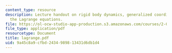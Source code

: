```yaml
---
content_type: resource
description: Lecture handout on rigid body dynamics, generalized coordinates, and
  the Lagrange equations.
file: https://ol-ocw-studio-app-production.s3.amazonaws.com/courses/2-003j-dynamics-and-control-i-fall-2007/9a45c8a9cfbd2434989813431d6db1d4_lagrange.pdf
file_type: application/pdf
resourcetype: Document
title: lagrange.pdf
uid: 9a45c8a9-cfbd-2434-9898-13431d6db1d4
---
```

